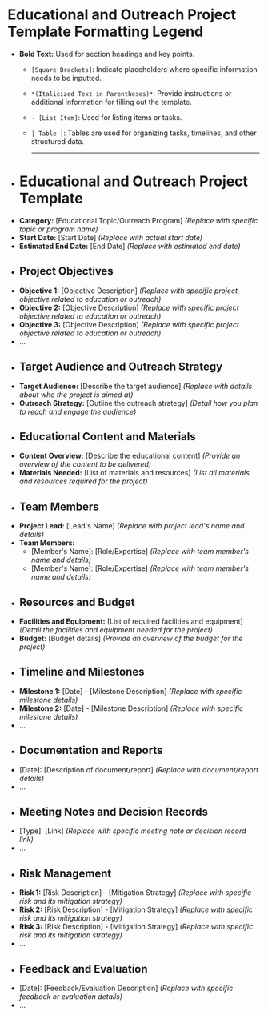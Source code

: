 # Educational and Outreach Project Template Formatting Legend
- **Bold Text:** Used for section headings and key points.
	- `[Square Brackets]`: Indicate placeholders where specific information needs to be inputted.
	- `*(Italicized Text in Parentheses)*`: Provide instructions or additional information for filling out the template.
	- `- [List Item]`: Used for listing items or tasks.
	- `| Table |`: Tables are used for organizing tasks, timelines, and other structured data.
	  
	  ---
- # Educational and Outreach Project Template
- **Category:** [Educational Topic/Outreach Program] *(Replace with specific topic or program name)*
- **Start Date:** [Start Date] *(Replace with actual start date)*
- **Estimated End Date:** [End Date] *(Replace with estimated end date)*
- ## Project Objectives
- **Objective 1:** [Objective Description] *(Replace with specific project objective related to education or outreach)*
- **Objective 2:** [Objective Description] *(Replace with specific project objective related to education or outreach)*
- **Objective 3:** [Objective Description] *(Replace with specific project objective related to education or outreach)*
- ...
- ## Target Audience and Outreach Strategy
- **Target Audience:** [Describe the target audience] *(Replace with details about who the project is aimed at)*
- **Outreach Strategy:** [Outline the outreach strategy] *(Detail how you plan to reach and engage the audience)*
- ## Educational Content and Materials
- **Content Overview:** [Describe the educational content] *(Provide an overview of the content to be delivered)*
- **Materials Needed:** [List of materials and resources] *(List all materials and resources required for the project)*
- ## Team Members
- **Project Lead:** [Lead's Name] *(Replace with project lead's name and details)*
- **Team Members:**
	- [Member's Name]: [Role/Expertise] *(Replace with team member's name and details)*
	- [Member's Name]: [Role/Expertise] *(Replace with team member's name and details)*
- ## Resources and Budget
- **Facilities and Equipment:** [List of required facilities and equipment] *(Detail the facilities and equipment needed for the project)*
- **Budget:** [Budget details] *(Provide an overview of the budget for the project)*
- ## Timeline and Milestones
- **Milestone 1:** [Date] - [Milestone Description] *(Replace with specific milestone details)*
- **Milestone 2:** [Date] - [Milestone Description] *(Replace with specific milestone details)*
- ...
- ## Documentation and Reports
- [Date]: [Description of document/report] *(Replace with document/report details)*
- ...
- ## Meeting Notes and Decision Records
- [Type]: [Link] *(Replace with specific meeting note or decision record link)*
- ...
- ## Risk Management
- **Risk 1:** [Risk Description] - [Mitigation Strategy] *(Replace with specific risk and its mitigation strategy)*
- **Risk 2:** [Risk Description] - [Mitigation Strategy] *(Replace with specific risk and its mitigation strategy)*
- **Risk 3:** [Risk Description] - [Mitigation Strategy] *(Replace with specific risk and its mitigation strategy)*
- ...
- ## Feedback and Evaluation
- [Date]: [Feedback/Evaluation Description] *(Replace with specific feedback or evaluation details)*
- ...